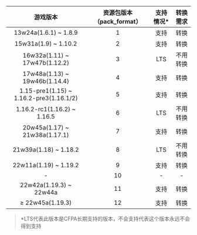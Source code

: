 |                游戏版本                 | 资源包版本（pack_format） | 支持情况* | 转换需求 |
| :-------------------------------------: | :-----------------------: | :-------: | :------: |
|          13w24a(1.6.1) ~ 1.8.9          |             1             |   支持    |   转换   |
|          15w31a(1.9) ~ 1.10.2           |             2             |   支持    |   转换   |
|      16w32a(1.11) ~ 17w47b(1.12.2)      |             3             |    LTS    | 不用转换 |
|      17w48a(1.13) ~ 19w46b(1.14.4)      |             4             |   支持    |   转换   |
| 1.15-pre1(1.15) ~ 1.16.2-pre3(1.16.1/2) |             5             |   支持    |   转换   |
|       1.16.2-rc1(1.16.2) ~ 1.16.5       |             6             |    LTS    | 不用转换 |
|      20w45a(1.17) ~ 21w38a(1.17.1)      |             7             |   支持    |   转换   |
|          21w39a(1.18) ~ 1.18.2          |             8             |    LTS    | 不用转换 |
|          22w11a(1.19) ~ 1.19.2          |             9             |   支持    |   转换   |
|                    -                    |            10             |     -     |    -     |
|         22w42a(1.19.3) ~ 22w44a         |            11             |   支持    |   转换   |
|             ≥ 22w45a(1.19.3)            |            12             |   支持    |   转换   |

> *LTS代表此版本是CFPA长期支持的版本，不会支持代表这个版本永远不会得到支持